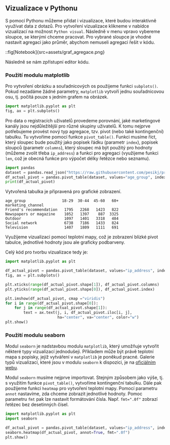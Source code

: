 ## Vizualizace v Pythonu

S pomocí Pythonu můžeme přidat i vizualizace, které budou interaktivně využívat data z dotazů. Pro vytvoření vizualizace klikneme v nabídce vizualizací na možnost `Python visual`. Následně v menu vpravo vybereme sloupce, se kterými chceme pracovat. Pro vybrané sloupce je vhodné nastavit agregaci jako průměr, abychom nemuseli agregaci řešit v kódu.

::fig[Notebook]{src=assets/graf_agregace.png}

Následně se nám zpřístupní editor kódu.

### Použití modulu matplotlib

Pro vytvoření obrázku a souřadnicových os použijeme funkci `subplots()`. Pokud nezadáme žádné parametry, `matplotlib` vytvoří jednu souřadnicovou osu, tj. počítá pouze s jedním grafem na obrázek.

```py
import matplotlib.pyplot as plt
fig, ax = plt.subplots()
```

Pro data o registracích uživatelů provedeme porovnání, jaké marketingové kanály jsou nejdůležitější pro různé skupiny uživatelů. K tomu nejprve potřebujeme provést nový typ agregace, tzv. pivot (nebo také kontingenční) tabulku. Tu vytvoříme pomocí funkce `pivot_table()`. Funkci musíme říct, který sloupec bude použitý jako popisek řádku (parametr `index`), popisek sloupců (parametr `columns`), který sloupec má být použitý pro hodnoty (můžeme zvolit třeba `ip_address`) a funkci pro agregaci (využijeme funkci `len`, což je obecná funkce pro výpočet délky řetězce nebo seznamu).

```py
import pandas
dataset = pandas.read_json("https://raw.githubusercontent.com/pesikj/progr2-python/master/python-pro-data-1/power-bi/assets/user_registration.json")
df_actual_pivot = pandas.pivot_table(dataset, values="age_group", index="marketing_channel", columns="ip_address", aggfunc=len)
print(df_actual_pivot)
```

Vytvořená tabulka je připravená pro grafické zobrazení.

```
age_group                18-29  30-44  45-60   60+
marketing_channel
Friend's recommendation   1795   2268   1423   822
Newspapers or magazine    1052   1397    887  3325
Outdoor                   1097   1401   3318   484
Social network            6738   7186   1433   824
Television                1407   1809   1111   691
```

Využijeme vizualizaci pomocí teplotní mapy, což je zobrazení blízké pivot tabulce, jednotlivé hodnoty jsou ale graficky podbarveny.

Celý kód pro tvorbu vizualizace tedy je:

```py
import matplotlib.pyplot as plt

df_actual_pivot = pandas.pivot_table(dataset, values="ip_address", index="marketing_channel", columns="age_group", aggfunc=len)
fig, ax = plt.subplots()

plt.xticks(range(df_actual_pivot.shape[1]), df_actual_pivot.columns)
plt.yticks(range(df_actual_pivot.shape[0]), df_actual_pivot.index)

plt.imshow(df_actual_pivot, cmap ="viridis")
for i in range(df_actual_pivot.shape[0]):
    for j in range(df_actual_pivot.shape[1]):
        text = ax.text(j, i, df_actual_pivot.iloc[i, j],
                       ha="center", va="center", color="w")
plt.show()
```

### Použití modulu seaborn

Modul `seaborn` je nadstavbou modulu `matplotlib`, který umožňuje vytvořit některé typy vizualizací jednodušeji. Příkladem může být právě teplotní mapa s popisky, jejíž vytváření v `matplotlib` je poněkud pracné. Galerie typů vizualizací, které jsou v modulu `seaborn` k dispozici, je na [oficiálním webu](https://seaborn.pydata.org/examples/index.html).

Modul `seaborn` musíme nejprve importovat. Stejným způsobem jako výše, tj. s využitím funkce `pivot_table()`, vytvoříme kontingenční tabulku. Dále pak použijeme funkci `heatmap` pro vytvoření teplotní mapy. Pomocí parametru `annot` nastavíme, zda chceme zobrazit jednotlivé hodnoty. Pomoc parametru `fmt` pak lze nastavit formátování čísla. Např. `fmt=".0f"` zobrazí řetězec bez desetinných čísel.

```py
import matplotlib.pyplot as plt
import seaborn

df_actual_pivot = pandas.pivot_table(dataset, values="ip_address", index="marketing_channel", columns="age_group", aggfunc=len)
seaborn.heatmap(df_actual_pivot, annot=True, fmt=".0f")
plt.show()
```
